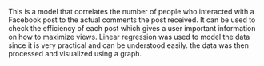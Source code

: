 This is a model that correlates the number of people who interacted with a Facebook post to the actual comments the post received.
It can be used to check the efficiency of each post which gives a user important information on how to maximize views.
Linear regression was used to model the data since it is very practical and can be understood easily.
the data was then processed and visualized using a graph.
